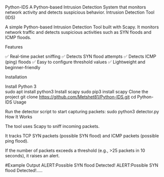  Python-IDS
A Python-based Intrusion Detection System that monitors network activity and detects suspicious behavior.
Intrusion Detection Tool (IDS)

A simple Python-based Intrusion Detection Tool built with Scapy. It monitors network traffic and detects suspicious activities such as SYN floods and ICMP floods.

Features

✅ Real-time packet sniffing
✅ Detects SYN flood attempts
✅ Detects ICMP (ping) floods
✅ Easy to configure threshold values
✅ Lightweight and beginner-friendly

Installation

Install Python 3  
             sudo apt install python3
Install scapy
           sudo pip3 install scapy
Clone the project
              git clone https://github.com/Metshet81/Python-IDS.git
             cd Python-IDS
Usage

Run the detector script to start capturing packets:
                     sudo python3 detector.py
How It Works

The tool uses Scapy to sniff incoming packets.

It tracks TCP SYN packets (possible SYN flood) and ICMP packets (possible ping flood).

If the number of packets exceeds a threshold (e.g., >25 packets in 10 seconds), it raises an alert.

#Example Output
ALERT:Possible SYN flood Detected!
ALERT:Possible SYN flood Detected!.....


